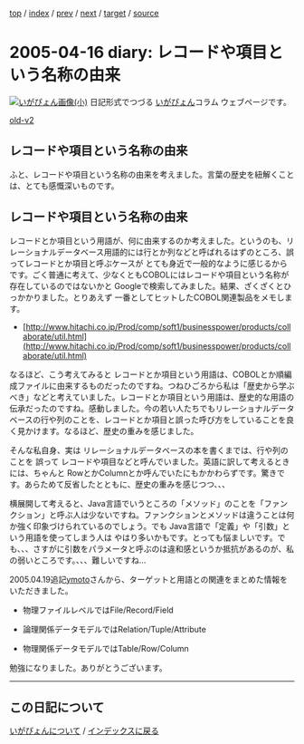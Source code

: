 [top](https://igapyon.github.io/diary/) 
 / [index](https://igapyon.github.io/diary/2005/index.html) 
 / [prev](https://igapyon.github.io/diary/2005/ig050417.html) 
 / [next](https://igapyon.github.io/diary/2005/ig050414.html) 
 / [target](https://igapyon.github.io/diary/2005/ig050416.html) 
 / [source](https://github.com/igapyon/diary/blob/gh-pages/2005/ig050416.html.src.md) 

2005-04-16 diary: レコードや項目という名称の由来
=====================================================================================================
[![いがぴょん画像(小)](https://igapyon.github.io/diary/images/iga200306s.jpg "いがぴょん")](https://igapyon.github.io/diary/memo/memoigapyon.html) 日記形式でつづる [いがぴょん](https://igapyon.github.io/diary/memo/memoigapyon.html)コラム ウェブページです。

[old-v2](ig050416-orig.html)

## レコードや項目という名称の由来

ふと、レコードや項目という名称の由来を考えました。言葉の歴史を紐解くことは、とても感慨深いものです。


## レコードや項目という名称の由来

レコードとか項目という用語が、何に由来するのか考えました。というのも、リレーショナルデータベース用語的には行とか列などと呼ばれるはずのところ、誤ってレコードとか項目と呼ぶケースが とても身近で一般的なように感じるからです。ごく普通に考えて、少なくともCOBOLにはレコードや項目という名称が存在しているのではないかと Googleで検索してみました。結果、ざくざくとひっかかりました。とりあえず 一番としてヒットしたCOBOL関連製品をメモします。

* [http://www.hitachi.co.jp/Prod/comp/soft1/businesspower/products/collaborate/util.html](http://www.hitachi.co.jp/Prod/comp/soft1/businesspower/products/collaborate/util.html)

なるほど、こう考えてみると レコードとか項目という用語は、COBOLとか順編成ファイルに由来するものだったのですね。つねひごろから私は「歴史から学ぶべき」などと考えていました。レコードとか項目という用語は、歴史的な用語の伝承だったのですね。感動しました。今の若い人たちでもリレーショナルデータベースの行や列のことを、レコードとか項目と誤った呼び方をしていることを良く見かけます。なるほど、歴史の重みを感じました。

そんな私自身、実は リレーショナルデータベースの本を書くまでは、行や列のことを 誤って レコードや項目などと呼んでいました。英語に訳して考えるときには、ちゃんと RowとかColumnとか呼んでいたにもかかわらずです。驚きです。あらためて反省したとともに、歴史の重みを感じつつ、、、

横展開して考えると、Java言語でいうところの「メソッド」のことを「ファンクション」と呼ぶ人は少ないですね。ファンクションとメソッドは違うことは何か強く印象づけられているのでしょう。でも Java言語で「定義」や「引数」という用語を使ってしまう人は やはり多いかもです。とっても悩ましいです。でも、、、さすがに引数をパラメータと呼ぶのは違和感というか抵抗があるのが、私の弱いところです。、、、難しいですね…

2005.04.19追記[ymoto](http://d.hatena.ne.jp/ymoto/)さんから、ターゲットと用語との関連をまとめた情報をいただきました。

* 物理ファイルレベルではFile/Record/Field
  
* 論理関係データモデルではRelation/Tuple/Attribute
  
* 物理関係データモデルではTable/Row/Column

勉強になりました。ありがとうございます。

----------------------------------------------------------------------------------------------------

## この日記について
[いがぴょんについて](https://igapyon.github.io/diary/memo/memoigapyon.html) / [インデックスに戻る](https://igapyon.github.io/diary/idxall.html)
